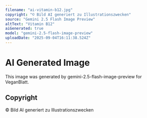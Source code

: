 ```yaml
---
filename: "ai-vitamin-b12.jpg"
copyright: "© Bild AI generiert zu Illustrationszwecken"
source: "Gemini 2.5 Flash Image Preview"
altText: "Vitamin B12"
aiGenerated: true
model: "gemini-2.5-flash-image-preview"
uploadDate: "2025-09-04T16:11:38.524Z"
---
```


# AI Generated Image

This image was generated by gemini-2.5-flash-image-preview for VeganBlatt.

## Copyright
© Bild AI generiert zu Illustrationszwecken
